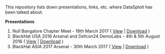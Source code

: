 This repository lists down presentations, links, etc. where DataSploit has been talked about. 

**Presentations**

 1. Null Bangalore Chapter Meet - 18th March 2017 ( [View](https://www.slideshare.net/upgoingstar1/datasploit-tool-demo-at-null-bangalore-march-meet) |  [Download](https://github.com/DataSploit/Presentations/raw/master/Null%20Bangalore%20DataSploit.pptx) )
 2.  BlackHat USA 2016 Arsenal and Defcon24 DemoLabs - 4th & 5th August 2016 ( [View](https://www.slideshare.net/upgoingstar1/datasploit-an-open-source-intelligence-tool) | [Download](https://github.com/DataSploit/Presentations/raw/master/bh_USA_Arsenal_2016.pptx) )
 2.  BlackHat ASIA 2017 Arsenal - 30th March 2017 ( [View](https://www.slideshare.net/upgoingstar1/datasploit-blackhat-asia-2017) | [Download](https://github.com/DataSploit/Presentations/raw/master/bh_ASIA_Arsenal_2017.pptx) )

